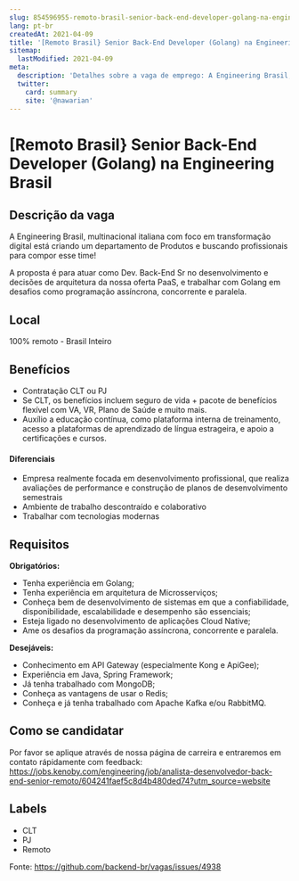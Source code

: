 ```yaml
---
slug: 854596955-remoto-brasil-senior-back-end-developer-golang-na-engineering-brasil
lang: pt-br
createdAt: 2021-04-09
title: '[Remoto Brasil} Senior Back-End Developer (Golang) na Engineering Brasil  - Vaga de Emprego'
sitemap:
  lastModified: 2021-04-09
meta:
  description: 'Detalhes sobre a vaga de emprego: A Engineering Brasil, multinacional italiana com foco em transformação digital está criando um departamento de Produtos e buscando profissionais para compor esse time!  A proposta é para atuar como Dev. Back-End Sr no desenvolvimento e decisões de arquitetura da nossa oferta PaaS, e trabalhar com Golang em desafios como programação assíncrona, concorrente e paralela.'
  twitter:
    card: summary
    site: '@nawarian'
---
```


# [Remoto Brasil} Senior Back-End Developer (Golang) na Engineering Brasil 

## Descrição da vaga

A Engineering Brasil, multinacional italiana com foco em transformação digital está criando um departamento de Produtos e buscando profissionais para compor esse time! 

A proposta é para atuar como Dev. Back-End Sr no desenvolvimento e decisões de arquitetura da nossa oferta PaaS, e trabalhar com Golang em desafios como programação assíncrona, concorrente e paralela.

## Local

100% remoto - Brasil Inteiro 

## Benefícios

- Contratação CLT ou PJ
- Se CLT, os benefícios incluem seguro de vida + pacote de benefícios flexível com VA, VR, Plano de Saúde e muito mais.
- Auxílio a educação contínua, como plataforma interna de treinamento, acesso a plataformas de aprendizado de língua estrageira, e apoio a certificações e cursos. 

#### Diferenciais

- Empresa realmente focada em desenvolvimento profissional, que realiza avaliações de performance e construção de planos de desenvolvimento semestrais 
- Ambiente de trabalho descontraído e colaborativo
- Trabalhar com tecnologias modernas

## Requisitos

**Obrigatórios:**
- Tenha experiência em Golang;
- Tenha experiência em arquitetura de Microsserviços;
- Conheça bem de desenvolvimento de sistemas em que a confiabilidade, disponibilidade, escalabilidade e desempenho são essenciais;
- Esteja ligado no desenvolvimento de aplicações Cloud Native;
- Ame os desafios da programação assíncrona, concorrente e paralela.

**Desejáveis:**
- Conhecimento em API Gateway (especialmente Kong e ApiGee);
- Experiência em Java, Spring Framework;
- Já tenha trabalhado com MongoDB;
- Conheça as vantagens de usar o Redis;
- Conheça e já tenha trabalhado com Apache Kafka e/ou RabbitMQ.

## Como se candidatar

Por favor se aplique através de nossa página de carreira e entraremos em contato rápidamente com feedback:
https://jobs.kenoby.com/engineering/job/analista-desenvolvedor-back-end-senior-remoto/604241faef5c8d4b480ded74?utm_source=website

## Labels
- CLT
- PJ
- Remoto

Fonte: https://github.com/backend-br/vagas/issues/4938